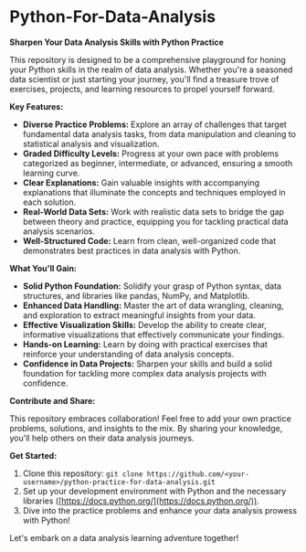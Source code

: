 # Python-For-Data-Analysis

**Sharpen Your Data Analysis Skills with Python Practice**

This repository is designed to be a comprehensive playground for honing your Python skills in the realm of data analysis. Whether you're a seasoned data scientist or just starting your journey, you'll find a treasure trove of exercises, projects, and learning resources to propel yourself forward.

**Key Features:**

- **Diverse Practice Problems:** Explore an array of challenges that target fundamental data analysis tasks, from data manipulation and cleaning to statistical analysis and visualization.
- **Graded Difficulty Levels:** Progress at your own pace with problems categorized as beginner, intermediate, or advanced, ensuring a smooth learning curve.
- **Clear Explanations:** Gain valuable insights with accompanying explanations that illuminate the concepts and techniques employed in each solution.
- **Real-World Data Sets:** Work with realistic data sets to bridge the gap between theory and practice, equipping you for tackling practical data analysis scenarios.
- **Well-Structured Code:** Learn from clean, well-organized code that demonstrates best practices in data analysis with Python.

**What You'll Gain:**

- **Solid Python Foundation:** Solidify your grasp of Python syntax, data structures, and libraries like pandas, NumPy, and Matplotlib.
- **Enhanced Data Handling:** Master the art of data wrangling, cleaning, and exploration to extract meaningful insights from your data.
- **Effective Visualization Skills:** Develop the ability to create clear, informative visualizations that effectively communicate your findings.
- **Hands-on Learning:** Learn by doing with practical exercises that reinforce your understanding of data analysis concepts.
- **Confidence in Data Projects:** Sharpen your skills and build a solid foundation for tackling more complex data analysis projects with confidence.

**Contribute and Share:**

This repository embraces collaboration! Feel free to add your own practice problems, solutions, and insights to the mix. By sharing your knowledge, you'll help others on their data analysis journeys.

**Get Started:**

1. Clone this repository: `git clone https://github.com/<your-username>/python-practice-for-data-analysis.git`
2. Set up your development environment with Python and the necessary libraries ([https://docs.python.org/](https://docs.python.org/)).
3. Dive into the practice problems and enhance your data analysis prowess with Python!

Let's embark on a data analysis learning adventure together!
